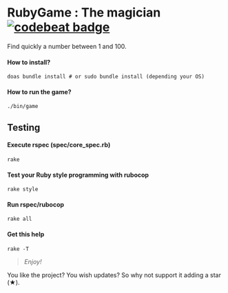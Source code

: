 RubyGame : The magician [![codebeat badge](https://codebeat.co/badges/cba844b3-2b85-449b-89b2-78f3ee114e4f)](https://codebeat.co/projects/github-com-wesley974-rubygame)
=======================

Find quickly a number between 1 and 100.

#### How to install?
	doas bundle install # or sudo bundle install (depending your OS)

#### How to run the game?
	./bin/game

Testing
-------

#### Execute rspec (spec/core_spec.rb)
	rake

#### Test your Ruby style programming with rubocop
	rake style

#### Run rspec/rubocop
	rake all

#### Get this help
	rake -T
	
>*Enjoy!*

You like the project? You wish updates? So why not support it adding a star (★).
